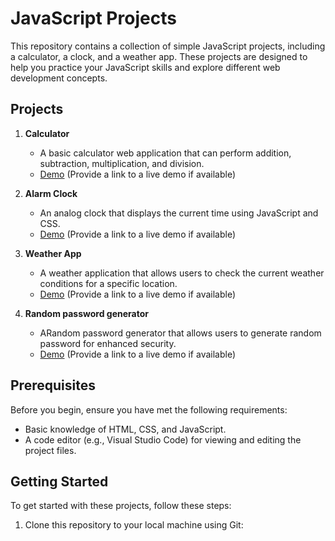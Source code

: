 # JavaScript Projects

This repository contains a collection of simple JavaScript projects, including a calculator, a clock, and a weather app. 
These projects are designed to help you practice your JavaScript skills and explore different web development concepts.

## Projects

1. **Calculator**
   - A basic calculator web application that can perform addition, subtraction, multiplication, and division.
   - [Demo](https://calculator.jsurya860.repl.co) (Provide a link to a live demo if available)

2. **Alarm Clock**
   - An analog clock that displays the current time using JavaScript and CSS.
   - [Demo](https://alarm-clock.jsurya860.repl.co) (Provide a link to a live demo if available)

3. **Weather App**
   - A weather application that allows users to check the current weather conditions for a specific location.
   - [Demo](https://weahter-app.jsurya860.repl.co) (Provide a link to a live demo if available)

4. **Random password generator**
   - ARandom password generator that allows users to generate random password for enhanced security.
   - [Demo](https://random-password-generator.jsurya860.repl.co) (Provide a link to a live demo if available)
## Prerequisites

Before you begin, ensure you have met the following requirements:

- Basic knowledge of HTML, CSS, and JavaScript.
- A code editor (e.g., Visual Studio Code) for viewing and editing the project files.

## Getting Started

To get started with these projects, follow these steps:

1. Clone this repository to your local machine using Git:

